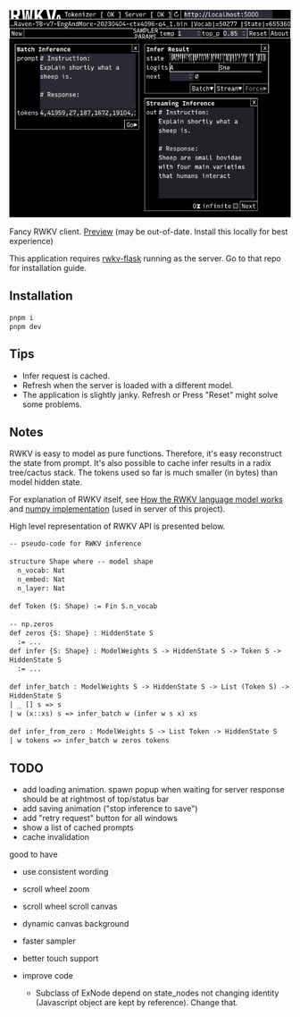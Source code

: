 ![screenshot](design/screenshot.png)

Fancy RWKV client. [Preview](https://rwkv-web-01.surge.sh/) (may be out-of-date. Install this locally for best experience)

This application requires [rwkv-flask](https://github.com/iacore/rwkv-flask) running as the server. Go to that repo for installation guide.

## Installation

```
pnpm i
pnpm dev
```

## Tips

- Infer request is cached.
- Refresh when the server is loaded with a different model.
- The application is slightly janky. Refresh or Press "Reset" might solve some problems.

## Notes

RWKV is easy to model as pure functions. Therefore, it's easy reconstruct the state from prompt. It's also possible to cache infer results in a radix tree/cactus stack. The tokens used so far is much smaller (in bytes) than model hidden state.

For explanation of RWKV itself, see [How the RWKV language model works](https://johanwind.github.io/2023/03/23/rwkv_details.html) and [numpy implementation](https://github.com/iacore/rwkv-np) (used in server of this project).

High level representation of RWKV API is presented below.

```lean
-- pseudo-code for RWKV inference

structure Shape where -- model shape
  n_vocab: Nat
  n_embed: Nat
  n_layer: Nat

def Token (S: Shape) := Fin S.n_vocab

-- np.zeros
def zeros {S: Shape} : HiddenState S
  := ...
def infer {S: Shape} : ModelWeights S -> HiddenState S -> Token S -> HiddenState S
  := ...

def infer_batch : ModelWeights S -> HiddenState S -> List (Token S) -> HiddenState S
| _ [] s => s
| w (x::xs) s => infer_batch w (infer w s x) xs

def infer_from_zero : ModelWeights S -> List Token -> HiddenState S
| w tokens => infer_batch w zeros tokens
```

## TODO

- add loading animation. spawn popup when waiting for server response
  should be at rightmost of top/status bar
- add saving animation ("stop inference to save")
- add "retry request" button for all windows
- show a list of cached prompts
- cache invalidation

good to have

- use consistent wording
- scroll wheel zoom
- scroll wheel scroll canvas
- dynamic canvas background
- faster sampler
- better touch support

- improve code
  - Subclass of ExNode depend on state_nodes not changing identity (Javascript object are kept by reference). Change that.

